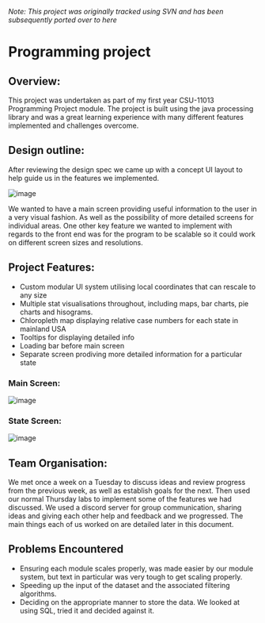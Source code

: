 *Note: This project was originally tracked using SVN and has been subsequently ported over to here*

# Programming project

## Overview:
This project was undertaken as part of my first year CSU-11013 Programming Project module. The project is built using the java processing library and was a great learning experience with many different features implemented and challenges overcome.

## Design outline:
After reviewing the design spec we came up with a concept UI layout to help
guide us in the features we implemented.

![image](https://user-images.githubusercontent.com/31365228/160292875-3b80eabc-79f8-4c7c-bdea-6bd66b926ecf.png)

We wanted to have a main screen providing useful information to the user in a
very visual fashion. As well as the possibility of more detailed screens for
individual areas. One other key feature we wanted to implement with regards
to the front end was for the program to be scalable so it could work on
different screen sizes and resolutions.

## Project Features:
* Custom modular UI system utilising local coordinates that can rescale to any size
* Multiple stat visualisations throughout, including maps, bar charts, pie charts and hisograms.
* Chloropleth map displaying relative case numbers for each state in mainland USA
* Tooltips for displaying detailed info
* Loading bar before main screen
* Separate screen prodiving more detailed information for a particular state

### Main Screen:
![image](https://user-images.githubusercontent.com/31365228/160293083-0097017f-85cf-4452-bf2e-c058ad6f265b.png)

### State Screen:
![image](https://user-images.githubusercontent.com/31365228/160293103-42bf551d-0ee9-4714-b2f9-e83118095bad.png)


## Team Organisation:
We met once a week on a Tuesday to discuss ideas and review progress from
the previous week, as well as establish goals for the next. Then used our
normal Thursday labs to implement some of the features we had discussed.
We used a discord server for group communication, sharing ideas and giving
each other help and feedback and we progressed. The main things each of us
worked on are detailed later in this document.

## Problems Encountered
* Ensuring each module scales properly, was made easier by our module
system, but text in particular was very tough to get scaling properly.
* Speeding up the input of the dataset and the associated filtering
algorithms.
* Deciding on the appropriate manner to store the data. We looked at
using SQL, tried it and decided against it.
